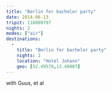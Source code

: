 ```yaml
---
title: "Berlin for bachelor party"
date: 2014-06-13
tripit: 116809787
nights: 2
modes: ["air"]
destinations:
  -
    title: "Berlin for bachelor party"
    nights: 2
    location: "Hotel Johann"
    geo: [52.49578,13.40007]
---
```


with Guus, et al
